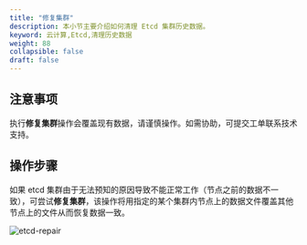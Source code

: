 ```yaml
---
title: "修复集群"
description: 本小节主要介绍如何清理 Etcd 集群历史数据。 
keyword: 云计算,Etcd,清理历史数据
weight: 88
collapsible: false
draft: false
---
```


## 注意事项

执行**修复集群**操作会覆盖现有数据，请谨慎操作。如需协助，可提交工单联系技术支持。

## 操作步骤

如果 etcd 集群由于无法预知的原因导致不能正常工作（节点之前的数据不一致），可尝试**修复集群**，该操作将用指定的某个集群内节点上的数据文件覆盖其他节点上的文件从而恢复数据一致。

![etcd-repair](/middware/etcd/_images/etcd-repair.png)